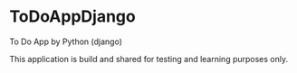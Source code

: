 # ToDoAppDjango
To Do App by Python (django)



This application is build and shared for testing and learning purposes only.
